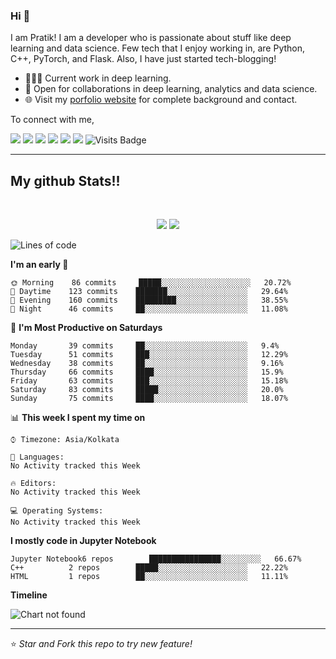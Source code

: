 
### Hi 👋 
I am Pratik! I am a developer who is passionate about stuff like deep learning and data science. Few tech that I enjoy working in, are Python, C++, PyTorch, and  Flask. Also, I have just started tech-blogging! 

- 👨🏽‍💻 Current work in deep learning.
- 🤝 Open for collaborations in deep learning, analytics and data science.
- 🌐 Visit my [porfolio website](https://pr2tik1.github.io/) for complete background and contact.

To connect with me,

[<img src="https://img.shields.io/badge/twitter-%231DA1F2.svg?&style=for-the-badge&logo=twitter&logoColor=white" />](https://twitter.com/Pratikpkb) [<img src="https://img.shields.io/badge/medium-%2312100E.svg?&style=for-the-badge&logo=medium&logoColor=white" />](https://medium.com/@pratikbaitha04)  [<img src="https://img.shields.io/badge/linkedin-%230077B5.svg?&style=for-the-badge&logo=linkedin&logoColor=white" />](https://www.linkedin.com/in/pratik-kumar04/) [<img src = "https://img.shields.io/badge/instagram-%23E4405F.svg?&style=for-the-badge&logo=instagram&logoColor=white">](https://www.instagram.com/pratikkumar04/) [<img src = "https://img.shields.io/badge/facebook-%231877F2.svg?&style=for-the-badge&logo=facebook&logoColor=white">](https://www.facebook.com/pr2tik1) [<img src ="https://img.shields.io/badge/portfolio-web-%23.svg?&style=for-the-badge&logo=&logoColor=white%22">](https://pr2tik1.github.io/) ![Visits Badge](https://badges.pufler.dev/visits/pr2tik1/pr2tik1?style=for-the-badge ) 

---
## My github Stats!!

<br>

<p align = "center">
  <img src = "https://github-readme-stats.vercel.app/api?username=pr2tik1&show_icons=true&theme=radical&line_height=27">
  <img src = "https://github-readme-stats.vercel.app/api/top-langs/?username=pr2tik1&hide=css,html&theme=tokyonight">
</p>


<!--START_SECTION:waka-->
![Lines of code](https://img.shields.io/badge/From%20Hello%20World%20I've%20written-15.33M%20Lines%20of%20code-blue)

**I'm an early 🐤** 

```text
🌞 Morning    86 commits     █████░░░░░░░░░░░░░░░░░░░░   20.72% 
🌆 Daytime    123 commits    ███████░░░░░░░░░░░░░░░░░░   29.64% 
🌃 Evening    160 commits    █████████░░░░░░░░░░░░░░░░   38.55% 
🌙 Night      46 commits     ██░░░░░░░░░░░░░░░░░░░░░░░   11.08%

```
📅 **I'm Most Productive on Saturdays** 

```text
Monday       39 commits     ██░░░░░░░░░░░░░░░░░░░░░░░   9.4% 
Tuesday      51 commits     ███░░░░░░░░░░░░░░░░░░░░░░   12.29% 
Wednesday    38 commits     ██░░░░░░░░░░░░░░░░░░░░░░░   9.16% 
Thursday     66 commits     ████░░░░░░░░░░░░░░░░░░░░░   15.9% 
Friday       63 commits     ███░░░░░░░░░░░░░░░░░░░░░░   15.18% 
Saturday     83 commits     █████░░░░░░░░░░░░░░░░░░░░   20.0% 
Sunday       75 commits     ████░░░░░░░░░░░░░░░░░░░░░   18.07%

```


📊 **This week I spent my time on** 

```text
⌚︎ Timezone: Asia/Kolkata

💬 Languages: 
No Activity tracked this Week

🔥 Editors: 
No Activity tracked this Week

💻 Operating Systems: 
No Activity tracked this Week

```

**I mostly code in Jupyter Notebook** 

```text
Jupyter Notebook6 repos        ████████████████░░░░░░░░░   66.67% 
C++          2 repos        █████░░░░░░░░░░░░░░░░░░░░   22.22% 
HTML         1 repos        ██░░░░░░░░░░░░░░░░░░░░░░░   11.11%

```


**Timeline**

![Chart not found](https://github.com/pr2tik1/pr2tik1/blob/master/charts/bar_graph.png) 


<!--END_SECTION:waka-->

---

⭐ *Star and Fork this repo to try new feature!* 
